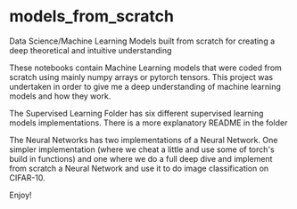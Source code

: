 # models_from_scratch
Data Science/Machine Learning Models built from scratch for creating a deep theoretical and intuitive understanding

These notebooks contain Machine Learning models that were coded from scratch using mainly numpy arrays or pytorch tensors. This project was undertaken in order to give me a deep understanding of machine learning models and how they work. 
 
The Supervised Learning Folder has six different supervised learning models implementations. There is a more explanatory README in the folder

The Neural Networks has two implementations of a Neural Network. One simpler implementation (where we cheat a little and use some of torch's build in functions) and one where we do a full deep dive and implement from scratch a Neural Network and use it to do image classification on CIFAR-10.

Enjoy!
